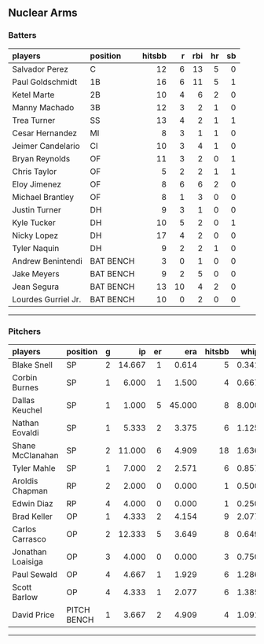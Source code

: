 ## Nuclear Arms

### Batters

 
|players             |position  | hitsbb|  r| rbi| hr| sb| 
|:-------------------|:---------|------:|--:|---:|--:|--:| 
|Salvador Perez      |C         |     12|  6|  13|  5|  0| 
|Paul Goldschmidt    |1B        |     16|  6|  11|  5|  1| 
|Ketel Marte         |2B        |     10|  4|   6|  2|  0| 
|Manny Machado       |3B        |     12|  3|   2|  1|  0| 
|Trea Turner         |SS        |     13|  4|   2|  1|  1| 
|Cesar Hernandez     |MI        |      8|  3|   1|  1|  0| 
|Jeimer Candelario   |CI        |     10|  3|   4|  1|  0| 
|Bryan Reynolds      |OF        |     11|  3|   2|  0|  1| 
|Chris Taylor        |OF        |      5|  2|   2|  1|  1| 
|Eloy Jimenez        |OF        |      8|  6|   6|  2|  0| 
|Michael Brantley    |OF        |      8|  1|   3|  0|  0| 
|Justin Turner       |DH        |      9|  3|   1|  0|  0| 
|Kyle Tucker         |DH        |     10|  5|   2|  0|  1| 
|Nicky Lopez         |DH        |     17|  4|   2|  0|  0| 
|Tyler Naquin        |DH        |      9|  2|   2|  1|  0| 
|Andrew Benintendi   |BAT BENCH |      3|  0|   1|  0|  0| 
|Jake Meyers         |BAT BENCH |      9|  2|   5|  0|  0| 
|Jean Segura         |BAT BENCH |     13| 10|   4|  2|  0| 
|Lourdes Gurriel Jr. |BAT BENCH |     10|  0|   2|  0|  0| 


* * *

### Pitchers

 
|players           |position    |  g|     ip| er|    era| hitsbb|  whip| so|  w| sv| 
|:-----------------|:-----------|--:|------:|--:|------:|------:|-----:|--:|--:|--:| 
|Blake Snell       |SP          |  2| 14.667|  1|  0.614|      5| 0.341| 20|  1|  0| 
|Corbin Burnes     |SP          |  1|  6.000|  1|  1.500|      4| 0.667|  9|  1|  0| 
|Dallas Keuchel    |SP          |  1|  1.000|  5| 45.000|      8| 8.000|  1|  0|  0| 
|Nathan Eovaldi    |SP          |  1|  5.333|  2|  3.375|      6| 1.125|  7|  0|  0| 
|Shane McClanahan  |SP          |  2| 11.000|  6|  4.909|     18| 1.636| 12|  1|  0| 
|Tyler Mahle       |SP          |  1|  7.000|  2|  2.571|      6| 0.857|  6|  0|  0| 
|Aroldis Chapman   |RP          |  2|  2.000|  0|  0.000|      1| 0.500|  2|  0|  2| 
|Edwin Diaz        |RP          |  4|  4.000|  0|  0.000|      1| 0.250|  8|  0|  3| 
|Brad Keller       |OP          |  1|  4.333|  2|  4.154|      9| 2.077|  3|  0|  0| 
|Carlos Carrasco   |OP          |  2| 12.333|  5|  3.649|      8| 0.649| 10|  0|  0| 
|Jonathan Loaisiga |OP          |  3|  4.000|  0|  0.000|      3| 0.750|  3|  1|  0| 
|Paul Sewald       |OP          |  4|  4.667|  1|  1.929|      6| 1.286|  8|  1|  1| 
|Scott Barlow      |OP          |  4|  4.333|  1|  2.077|      6| 1.385|  4|  0|  2| 
|David Price       |PITCH BENCH |  1|  3.667|  2|  4.909|      4| 1.091|  1|  0|  0| 


* * *


